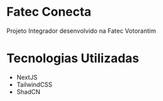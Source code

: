 # Fatec Conecta

Projeto Integrador desenvolvido na Fatec Votorantim

# Tecnologias Utilizadas

- NextJS
- TailwindCSS
- ShadCN
